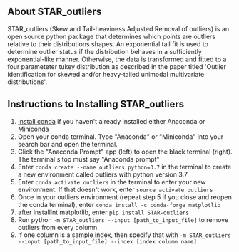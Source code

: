 ## About STAR_outliers

STAR_outliers (Skew and Tail-heaviness Adjusted Removal of outliers) is an open source python package that determines which points are outliers relative to their distributions shapes. An exponential tail fit is used to determine outlier status if the distribution behaves in a sufficiently exponential-like manner. Otherwise, the data is transformed and fitted to a four parameteter tukey distribution as described in the paper titled 'Outlier identification for skewed and/or heavy-tailed unimodal multivariate distributions'.

## Instructions to Installing STAR_outliers

1. [Install conda](https://docs.conda.io/en/latest/miniconda.html) if you haven't already installed either Anaconda or Miniconda
2. Open your conda terminal. Type "Anaconda" or "Miniconda" into your search bar and open the terminal.
3. Click the "Anaconda Prompt" app (left) to open the black terminal (right). The terminal's top must say "Anaconda prompt"
4. Enter ```conda create --name outliers python=3.7``` in the terminal to create a new environment called outliers with python version 3.7
5. Enter ```conda activate outliers``` in the terminal to enter your new environment. If that doesn't work, enter ```source activate outliers```
6. Once in your outliers environment (repeat step 5 if you close and reopen the conda terminal), enter ```conda install -c conda-forge matplotlib```
7. after installint matplotlib, enter ```pip install STAR-outliers```
8. Run python ```-m STAR_outliers --input [path_to_input_file]``` to remove outliers from every column.
9. If one column is a sample index, then specify that with ```-m STAR_outliers --input [path_to_input_file] --index [index column name]```
